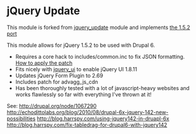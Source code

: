 # jQuery Update

This module is forked from [jquery_update](http://drupal.org/project/jquery_update) module and implements [the 1.5.2 port](http://drupal.org/node/1067290)

This module allows for jQuery 1.5.2 to be used with Drupal 6.

- Requires a core hack to includes/common.inc to fix JSON formatting. [How to apply the patch](https://github.com/alexweber/jquery_update/wiki)
- Fits nicely with [jquery_ui](https://github.com/alexweber/jquery_ui) to enable jQuery UI 1.8.11
- Updates jQuery Form Plugin to 2.69
- Includes patch for advagg_js_cdn
- Has been thoroughly tested with a lot of javascript-heavy websites and works flawlessly so far with everything I've thrown at it!

See:
http://drupal.org/node/1067290
http://echodittolabs.org/blog/2010/08/drupal-6x-jquery-142-new-possibilities
http://blog.harrspy.com/using-jquery142-in-druapl-6x
http://blog.harrspy.com/fix-tabledrag-for-drupal6-with-jquery142
